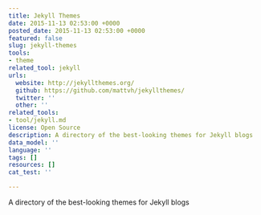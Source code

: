 ```yaml
---
title: Jekyll Themes
date: 2015-11-13 02:53:00 +0000
posted_date: 2015-11-13 02:53:00 +0000
featured: false
slug: jekyll-themes
tools:
- theme
related_tool: jekyll
urls:
  website: http://jekyllthemes.org/
  github: https://github.com/mattvh/jekyllthemes/
  twitter: ''
  other: ''
related_tools:
- tool/jekyll.md
license: Open Source
description: A directory of the best-looking themes for Jekyll blogs
data_model: ''
language: ''
tags: []
resources: []
cat_test: ''

---
```

A directory of the best-looking themes for Jekyll blogs




